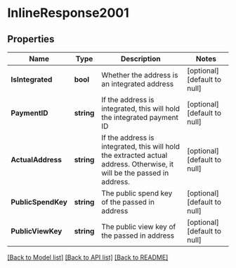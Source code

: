 # InlineResponse2001

## Properties
Name | Type | Description | Notes
------------ | ------------- | ------------- | -------------
**IsIntegrated** | **bool** | Whether the address is an integrated address | [optional] [default to null]
**PaymentID** | **string** | If the address is integrated, this will hold the integrated payment ID | [optional] [default to null]
**ActualAddress** | **string** | If the address is integrated, this will hold the extracted actual address. Otherwise, it will be the passed in address. | [optional] [default to null]
**PublicSpendKey** | **string** | The public spend key of the passed in address | [optional] [default to null]
**PublicViewKey** | **string** | The public view key of the passed in address | [optional] [default to null]

[[Back to Model list]](../README.md#documentation-for-models) [[Back to API list]](../README.md#documentation-for-api-endpoints) [[Back to README]](../README.md)


